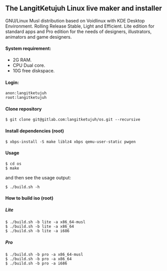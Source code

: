 ## The LangitKetujuh Linux live maker and installer

GNU/Linux Musl distribution based on Voidlinux with KDE Desktop Environment. Rolling Release Stable, Light and Efficient. Lite edition for standard apps and Pro edition for the needs of designers, illustrators, animators and game designers.

#### System requirement:

- 2G RAM.
- CPU Dual core.
- 10G free diskspace.

#### Login:

    anon:langitketujuh
    root:langitketujuh

#### Clone repository

    $ git clone git@gitlab.com:langitketujuh/os.git --recursive

#### Install dependencies (root)

    $ xbps-install -S make liblz4 xbps qemu-user-static pwgen

#### Usage

    $ cd os
    $ make

and then see the usage output:

    $ ./build.sh -h

#### How to build iso (root)

##### Lite

    $ ./build.sh -b lite -a x86_64-musl
    $ ./build.sh -b lite -a x86_64
    $ ./build.sh -b lite -a i686

##### Pro

    $ ./build.sh -b pro -a x86_64-musl
    $ ./build.sh -b pro -a x86_64
    $ ./build.sh -b pro -a i686
